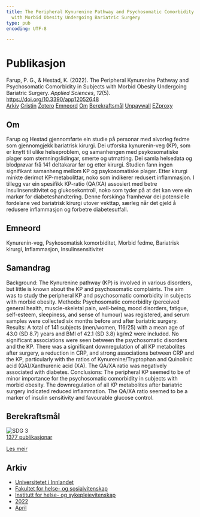 ```yaml
---
title: The Peripheral Kynurenine Pathway and Psychosomatic Comorbidity in Subjects
  with Morbid Obesity Undergoing Bariatric Surgery
type: pub
encoding: UTF-8

---
```

<h1>Publikasjon</h1>
<article id="csl-bib-container-MBY5YX58" class="csl-bib-container">
  <div class="csl-bib-body"> <div class="csl-entry">Farup, P. G., &#38; Hestad, K. (2022). The Peripheral Kynurenine Pathway and Psychosomatic Comorbidity in Subjects with Morbid Obesity Undergoing Bariatric Surgery. <i>Applied Sciences</i>, <i>12</i>(5). <a href="https://doi.org/10.3390/app12052648">https://doi.org/10.3390/app12052648</a></div> </div>
  <div class="csl-bib-buttons">
    <a href="#taxonomy-article-MBY5YX58" alt="archive" class="csl-bib-button">Arkiv</a>
    <a href="https://app.cristin.no/results/show.jsf?id=2014871" alt="Cristin" class="csl-bib-button">Cristin</a>
    <a href="http://zotero.org/groups/5881554/items/MBY5YX58" alt="Zotero" class="csl-bib-button">Zotero</a>
    <a href="#keywords-article-MBY5YX58" alt="keywords" class="csl-bib-button">Emneord</a>
    <a href="#about-article-MBY5YX58" alt="about_pub" class="csl-bib-button">Om</a>
    <a href="#sdg-article-MBY5YX58" alt="sdg" class="csl-bib-button">Berekraftsmål</a>
    <a href="https://www.mdpi.com/2076-3417/12/5/2648/pdf?version=1646368263" alt="Unpaywall" class="csl-bib-button">Unpaywall</a>
    <a href="https://www.mdpi.com/2076-3417/12/5/2648/pdf?version=1646368263" alt="EZproxy" class="csl-bib-button">EZproxy</a>
  </div>
  <div id="csl-bib-meta-container-MBY5YX58"></div>
</article>
<div id="csl-bib-meta-MBY5YX58" class="csl-bib-meta">
  <article id="about-article-MBY5YX58" class="about_pub-article">
    <h1>Om</h1>
    Farup og Hestad gjennomførte ein studie på personar med alvorleg fedme som gjennomgjekk bariatrisk kirurgi. Dei utforska kynurenin-veg (KP), som er knytt til ulike helseproblem, og samanhengen med psykosomatiske plager som stemningslidingar, smerte og utmatting. Dei samla helsedata og blodprøvar frå 141 deltakarar før og etter kirurgi. Studien fann ingen signifikant samanheng mellom KP og psykosomatiske plager. Etter kirurgi minkte derimot KP-metabolittar, noko som indikerer redusert inflammasjon. I tillegg var ein spesifikk KP-ratio (QA/XA) assosiert med betre insulinsensitivitet og glukosekontroll, noko som tyder på at det kan vere ein markør for diabeteshandtering. Denne forskinga framhevar dei potensielle fordelane ved bariatrisk kirurgi utover vekttap, særleg når det gjeld å redusere inflammasjon og forbetre diabetesutfall.
  </article>
  <article id="keywords-article-MBY5YX58" class="keywords-article">
    <h1>Emneord</h1>
    Kynurenin-veg, Psykosomatisk komorbiditet, Morbid fedme, Bariatrisk kirurgi, Inflammasjon, Insulinsensitivitet
  </article>
  <article id="abstract-article-MBY5YX58" class="abstract-article">
    <h1>Samandrag</h1>
    Background: The Kynurenine pathway (KP) is involved in various disorders, but little is known about the KP and psychosomatic complaints. The aim was to study the peripheral KP and psychosomatic comorbidity in subjects with morbid obesity. Methods: Psychosomatic comorbidity (perceived general health, muscle-skeletal pain, well-being, mood disorders, fatigue, self-esteem, sleepiness, and sense of humour) was registered, and serum samples were collected six months before and after bariatric surgery. Results: A total of 141 subjects (men/women, 116/25) with a mean age of 43.0 (SD 8.7) years and BMI of 42.1 (SD 3.8) kg/m2 were included. No significant associations were seen between the psychosomatic disorders and the KP. There was a significant downregulation of all KP metabolites after surgery, a reduction in CRP, and strong associations between CRP and the KP, particularly with the ratios of Kynurenine/Tryptophan and Quinolinic acid (QA)/Xanthurenic acid (XA). The QA/XA ratio was negatively associated with diabetes. Conclusions: The peripheral KP seemed to be of minor importance for the psychosomatic comorbidity in subjects with morbid obesity. The downregulation of all KP metabolites after bariatric surgery indicated reduced inflammation. The QA/XA ratio seemed to be a marker of insulin sensitivity and favourable glucose control.
  </article>
  <article id="sdg-article-MBY5YX58" class="sdg-article">
    <h1>Berekraftsmål</h1>
    <div class="sdg-container"><div id="sdg3" class="sdg">
        <img src="{{< params subfolder >}}images/sdg/sdg03_nn.png" class="image" alt="SDG 3">
        <div class="sdg-overlay">
          <a href="{{< params subfolder >}}nn/archive/?sdg=3#archive" class="sdg-publication-count"><span>1377</span> publikasjonar</a>
          <p><a href="https://fn.no/om-fn/fns-baerekraftsmaal/god-helse-og-livskvalitet?lang=nno-NO" class="sdg-read-more">Les meir</a></p>
        </div>
      </div></div>
  </article>
  <article id="taxonomy-article-MBY5YX58" class="taxonomy-article">
    <h1>Arkiv</h1>
    <ul>
      <li><a href="{{< params subfolder >}}nn/archive/?key=3DCRN523">Universitetet i Innlandet</a></li>
      <li><a href="{{< params subfolder >}}nn/archive/?key=IDKFS3MX">Fakultet for helse- og sosialvitenskap</a></li>
      <li><a href="{{< params subfolder >}}nn/archive/?key=GTV4ECMZ">Institutt for helse- og sykepleievitenskap</a></li>
      <li><a href="{{< params subfolder >}}nn/archive/?key=558P36BB">2022</a></li>
      <li><a href="{{< params subfolder >}}nn/archive/?key=H5K8DBZL">April</a></li>
    </ul>
  </article>
</div>
